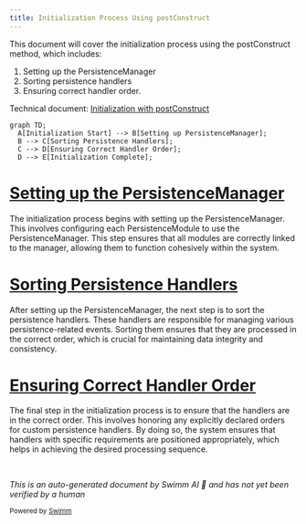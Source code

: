 ```yaml
---
title: Initialization Process Using postConstruct
---
```

This document will cover the initialization process using the postConstruct method, which includes:

1. Setting up the PersistenceManager
2. Sorting persistence handlers
3. Ensuring correct handler order.

Technical document: <SwmLink doc-title="Initialization with postConstruct">[Initialization with postConstruct](/.swm/initialization-with-postconstruct.vbuggg38.sw.md)</SwmLink>

```mermaid
graph TD;
  A[Initialization Start] --> B[Setting up PersistenceManager];
  B --> C[Sorting Persistence Handlers];
  C --> D[Ensuring Correct Handler Order];
  D --> E[Initialization Complete];
```

# [Setting up the PersistenceManager](https://app.swimm.io/repos/Z2l0aHViJTNBJTNBQnJvYWRsZWFmQ29tbWVyY2UtZGVtby1uZXclM0ElM0FTd2ltbS1EZW1v/docs/vbuggg38#postconstruct)

The initialization process begins with setting up the PersistenceManager. This involves configuring each PersistenceModule to use the PersistenceManager. This step ensures that all modules are correctly linked to the manager, allowing them to function cohesively within the system.

# [Sorting Persistence Handlers](https://app.swimm.io/repos/Z2l0aHViJTNBJTNBQnJvYWRsZWFmQ29tbWVyY2UtZGVtby1uZXclM0ElM0FTd2ltbS1EZW1v/docs/vbuggg38#postconstruct)

After setting up the PersistenceManager, the next step is to sort the persistence handlers. These handlers are responsible for managing various persistence-related events. Sorting them ensures that they are processed in the correct order, which is crucial for maintaining data integrity and consistency.

# [Ensuring Correct Handler Order](https://app.swimm.io/repos/Z2l0aHViJTNBJTNBQnJvYWRsZWFmQ29tbWVyY2UtZGVtby1uZXclM0ElM0FTd2ltbS1EZW1v/docs/vbuggg38#honorexplicitpersistencehandlersorting)

The final step in the initialization process is to ensure that the handlers are in the correct order. This involves honoring any explicitly declared orders for custom persistence handlers. By doing so, the system ensures that handlers with specific requirements are positioned appropriately, which helps in achieving the desired processing sequence.

&nbsp;

*This is an auto-generated document by Swimm AI 🌊 and has not yet been verified by a human*

<SwmMeta version="3.0.0" repo-id="Z2l0aHViJTNBJTNBQnJvYWRsZWFmQ29tbWVyY2UtZGVtby1uZXclM0ElM0FTd2ltbS1EZW1v" repo-name="BroadleafCommerce-demo-new" doc-type="product-flows"><sup>Powered by [Swimm](/)</sup></SwmMeta>
